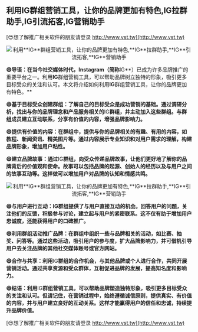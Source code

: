 ## **利用**IG**群组营销工具，让你的品牌更加有特色,**IG**拉群助手,**IG**引流拓客,**IG**营销助手**

[😍想了解推广相关软件的朋友请登录 http://www.vst.tw](http://www.vst.tw)

 <center><img src="https://vst.tw/MP4/tuiguang/png/5.png" alt="利用**IG**群组营销工具，让你的品牌更加有特色,**IG**拉群助手,**IG**引流拓客,**IG**营销助手"></center>

**😄导语：在当今社交媒体时代，Instagram（简称**IG**）已成为许多品牌推广的重要平台之一。利用**IG**群组营销工具，可以帮助品牌树立独特的形象，吸引更多目标受众的关注和认可。本文将介绍如何利用**IG**群组营销工具，让你的品牌更加有特色。**

**😄基于目标受众创建群组：了解自己的目标受众是成功营销的基础。通过调研分析，找出与你的品牌理念和产品服务相关的**IG**群组，并主动加入这些群组。与群组成员建立互动联系，分享有价值的内容，增强品牌影响力。**

**😄提供有价值的内容：在群组中，提供与你的品牌相关的有趣、有用的内容，如教程、新闻资讯、精美图片等。通过内容展示专业知识和对用户需求的理解，构建品牌形象，增加用户粘性。**

**😄建立品牌故事：通过**IG**群组，向受众传递品牌故事，让他们更好地了解你的品牌背后的价值观和使命。故事可以包括品牌的起源、创始人的经历以及与用户之间的故事互动等。这样做可以增加用户对品牌的认知和情感共鸣。**

 <center><img src="https://vst.tw/MP4/tuiguang/png/2.png" alt="利用**IG**群组营销工具，让你的品牌更加有特色,**IG**拉群助手,**IG**引流拓客,**IG**营销助手"></center>

**😄与用户进行互动：**IG**群组提供了与用户直接互动的机会。回答用户的问题，关注他们的反馈，积极参与讨论，建立起与用户的紧密联系。这不仅有助于增加用户忠诚度，还能获得用户的口碑推广。**

**😄利用群组活动推广品牌：在群组中组织一些与品牌相关的活动，如比赛、抽奖、问答等。通过这些活动，吸引用户的参与度，扩大品牌影响力，并可借机引导用户去关注品牌的其他社交媒体账号或官方网站。**

**😄合作与共享：利用**IG**群组的合作机会，与其他品牌或个人进行合作，共同开展营销活动。通过共享资源和受众群体，互相促进品牌的发展，提高知名度和影响力。**

**😄结语：利用**IG**群组营销工具，可以帮助品牌塑造独特形象，吸引更多目标受众的关注和认可。但请记住，在营销过程中，始终遵循诚信原则，提供真实、有价值的内容，并与用户建立良好的互动关系。这样才能赢得用户的信任和忠诚，持续提升品牌价值。**

[😍想了解推广相关软件的朋友请登录 http://www.vst.tw](http://www.vst.tw)



